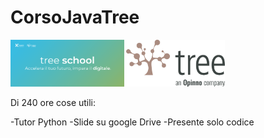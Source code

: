 # CorsoJavaTree
<img src="treeschool_header.png" height="75"> 

<img src="treelogo.png" height="75">

Di 240 ore cose utili:

-Tutor Python
-Slide su google Drive
-Presente solo codice

